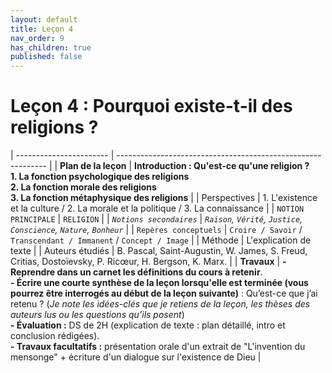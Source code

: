 ```yaml
---
layout: default
title: Leçon 4
nav_order: 9
has_children: true
published: false
---
```


# Leçon 4 : Pourquoi existe-t-il des religions ?


| ----------------------- | ------------------------------------------------------------ |
| **Plan de la leçon**    | **Introduction : Qu'est-ce qu'une religion ? <br />1.  La fonction psychologique des religions<br />2.  La fonction morale des religions<br />3. La fonction métaphysique des religions** |
| Perspectives            | 1. L'existence et la culture / 2. La morale et la politique / 3. La connaissance |
| `NOTION PRINCIPALE`   | `RELIGION`                                                   |
| *`Notions secondaires`* | *`Raison`, `Vérité`, `Justice`, `Conscience`, `Nature`, `Bonheur`* |
| `Repères conceptuels`   | `Croire / Savoir` / `Transcendant / Immanent` / `Concept / Image` |
| Méthode                 | L'explication de texte                                       |
| Auteurs étudiés         | B. Pascal, Saint-Augustin, W. James, S. Freud, Critias, Dostoïevsky, P. Ricœur, H. Bergson, K. Marx. |
| **Travaux**             | **- Reprendre dans un carnet les définitions du cours à retenir**. <br />**- Écrire une courte synthèse de la leçon lorsqu'elle est terminée (vous pourrez être interrogés au début de la leçon suivante)** : Qu’est-ce que j’ai retenu ? (*Je note les idées-clés que je retiens de la leçon, les thèses des auteurs lus ou les questions qu’ils posent*) <br />**- Évaluation :** DS de 2H (explication de texte : plan détaillé, intro et conclusion rédigées). <br />**- Travaux facultatifs :** présentation orale d'un extrait de "L'invention du mensonge" + écriture d'un dialogue sur l'existence de Dieu  |